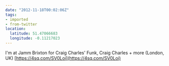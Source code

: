```yaml
---
date: "2012-11-18T00:02:06Z"
tags:
- imported
- from-twitter
location:
  latitude: 51.47066683
  longitude: -0.11217023
---
```

I'm at Jamm Brixton for Craig Charles' Funk, Craig Charles + more \(London, UK) [https://4sq.com/SV0Loi](https://4sq.com/SV0Loi)
